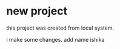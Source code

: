 
# new project 

this project was created from local system.


i make some changes.
add name ishika 